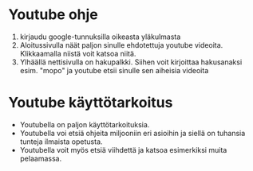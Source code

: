 # Youtube ohje
1. kirjaudu google-tunnuksilla oikeasta yläkulmasta
2. Aloitussivulla näät paljon sinulle ehdotettuja youtube videoita. Klikkaamalla niistä voit katsoa niitä.
3. Ylhäällä nettisivulla on hakupalkki. Siihen voit kirjoittaa hakusanaksi esim. "mopo" ja youtube etsii sinulle sen aiheisia videoita

# Youtube käyttötarkoitus
+ Youtubella on paljon käyttötarkoituksia.
+ Youtubella voi etsiä ohjeita miljooniin eri asioihin ja siellä on tuhansia tunteja ilmaista opetusta.
+ Youtubella voit myös etsiä viihdettä ja katsoa esimerkiksi muita pelaamassa.
